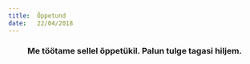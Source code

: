 ```yaml
---
title:  Õppetund
date:   22/04/2018
---
```


### <center>Me töötame sellel õppetükil. Palun tulge tagasi hiljem.</center>